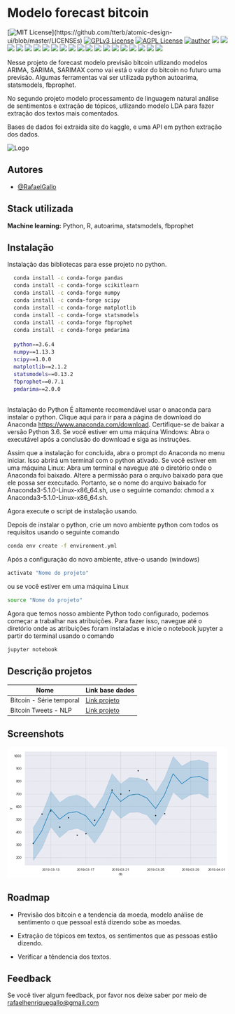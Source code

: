 # Modelo forecast bitcoin

[![MIT License](https://img.shields.io/apm/l/atomic-design-ui.svg?)](https://github.com/tterb/atomic-design-ui/blob/master/LICENSEs)
[![GPLv3 License](https://img.shields.io/badge/License-GPL%20v3-yellow.svg)](https://opensource.org/licenses/)
[![AGPL License](https://img.shields.io/badge/license-AGPL-blue.svg)](http://www.gnu.org/licenses/agpl-3.0)
[![author](https://img.shields.io/badge/author-RafaelGallo-red.svg)](https://github.com/RafaelGallo?tab=repositories) 
[![](https://img.shields.io/badge/python-3.7+-blue.svg)](https://www.python.org/downloads/release/python-374/) 
[![](https://img.shields.io/badge/R-3.6.0-red.svg)](https://www.r-project.org/)
[![](https://img.shields.io/badge/ggplot2-white.svg)](https://ggplot2.tidyverse.org/)
[![](https://img.shields.io/badge/dplyr-blue.svg)](https://dplyr.tidyverse.org/)
[![](https://img.shields.io/badge/readr-green.svg)](https://readr.tidyverse.org/)
[![](https://img.shields.io/badge/ggvis-black.svg)](https://ggvis.tidyverse.org/)
[![](https://img.shields.io/badge/Shiny-red.svg)](https://shiny.tidyverse.org/)
[![](https://img.shields.io/badge/plotly-green.svg)](https://plotly.com/)
[![](https://img.shields.io/badge/XGBoost-red.svg)](https://xgboost.readthedocs.io/en/stable/#)
[![](https://img.shields.io/badge/Tensorflow-orange.svg)](https://powerbi.microsoft.com/pt-br/)
[![](https://img.shields.io/badge/Keras-red.svg)](https://powerbi.microsoft.com/pt-br/)
[![](https://img.shields.io/badge/CUDA-gree.svg)](https://powerbi.microsoft.com/pt-br/)
[![](https://img.shields.io/badge/Caret-orange.svg)](https://caret.tidyverse.org/)
[![](https://img.shields.io/badge/Pandas-blue.svg)](https://pandas.pydata.org/) 
[![](https://img.shields.io/badge/Matplotlib-blue.svg)](https://matplotlib.org/)
[![](https://img.shields.io/badge/Seaborn-green.svg)](https://seaborn.pydata.org/)
[![](https://img.shields.io/badge/Matplotlib-orange.svg)](https://scikit-learn.org/stable/) 
[![](https://img.shields.io/badge/Scikit_Learn-green.svg)](https://scikit-learn.org/stable/)
[![](https://img.shields.io/badge/Numpy-white.svg)](https://numpy.org/)
[![](https://img.shields.io/badge/PowerBI-red.svg)](https://powerbi.microsoft.com/pt-br/)

Nesse projeto de forecast modelo previsão bitcoin utlizando modelos ARIMA, SARIMA, SARIMAX como vai está o valor do bitcoin no futuro uma previsão. 
Algumas ferramentas vai ser utilizada python autoarima, statsmodels, fbprophet.

No segundo projeto modelo processamento de linguagem natural análise de sentimentos e extração de tópicos, utlizando modelo LDA para fazer extração dos textos mais comentados.

Bases de dados foi extraida site do kaggle, e uma API em python extração dos dados.


![Logo](https://img.freepik.com/fotos-gratis/o-bitcoin-dourado-nas-maos-do-correio_155003-8473.jpg?w=1060&t=st=1682440631~exp=1682441231~hmac=5045c8c71d1f049c42b2f755fc76a36c89204c383cad0dea7bfd8396e240dfe8)


## Autores

- [@RafaelGallo](https://www.github.com/RafaelGallo)


## Stack utilizada

**Machine learning:** Python, R, autoarima, statsmodels, fbprophet



## Instalação


Instalação das bibliotecas para esse projeto no python.

```bash
  conda install -c conda-forge pandas 
  conda install -c conda-forge scikitlearn
  conda install -c conda-forge numpy
  conda install -c conda-forge scipy
  conda install -c conda-forge matplotlib
  conda install -c conda-forge statsmodels
  conda install -c conda-forge fbprophet
  conda install -c conda-forge pmdarima

  python==3.6.4
  numpy==1.13.3
  scipy==1.0.0
  matplotlib==2.1.2
  statsmodels==0.13.2
  fbprophet==0.7.1
  pmdarima==2.0.0



```
Instalação do Python É altamente recomendável usar o anaconda para instalar o python. Clique aqui para ir para a página de download do Anaconda https://www.anaconda.com/download. Certifique-se de baixar a versão Python 3.6. Se você estiver em uma máquina Windows: Abra o executável após a conclusão do download e siga as instruções. 

Assim que a instalação for concluída, abra o prompt do Anaconda no menu iniciar. Isso abrirá um terminal com o python ativado. Se você estiver em uma máquina Linux: Abra um terminal e navegue até o diretório onde o Anaconda foi baixado. 
Altere a permissão para o arquivo baixado para que ele possa ser executado. Portanto, se o nome do arquivo baixado for Anaconda3-5.1.0-Linux-x86_64.sh, use o seguinte comando: chmod a x Anaconda3-5.1.0-Linux-x86_64.sh.

Agora execute o script de instalação usando.


Depois de instalar o python, crie um novo ambiente python com todos os requisitos usando o seguinte comando

```bash
conda env create -f environment.yml
```
Após a configuração do novo ambiente, ative-o usando (windows)
```bash
activate "Nome do projeto"
```
ou se você estiver em uma máquina Linux
```bash
source "Nome do projeto" 
```
Agora que temos nosso ambiente Python todo configurado, podemos começar a trabalhar nas atribuições. Para fazer isso, navegue até o diretório onde as atribuições foram instaladas e inicie o notebook jupyter a partir do terminal usando o comando
```bash
jupyter notebook
```


## Descrição projetos

| Nome              | Link base dados                                              |
| ----------------- | ---------------------------------------------------------------- |
| Bitcoin - Série temporal | [Link projeto](https://www.kaggle.com/datasets/varpit94/bitcoin-data-updated-till-26jun2021)|
| Bitcoin Tweets - NLP | [Link projeto](https://www.kaggle.com/datasets/kaushiksuresh147/bitcoin-tweets)|

## Screenshots

![App Screenshot](https://raw.githubusercontent.com/steffmul/nextbike/master/forecast.gif)


## Roadmap

- Previsão dos bitcoin e a tendencia da moeda, modelo análise de sentimento o que pessoal está dizendo sobe as moedas.

- Extração de tópicos em textos, os sentimentos que as pessoas estão dizendo.

- Verificar a têndencia dos textos.


## Feedback

Se você tiver algum feedback, por favor nos deixe saber por meio de rafaelhenriquegallo@gmail.com

